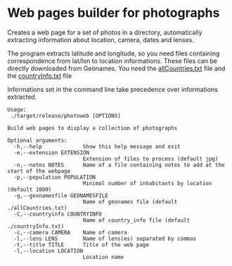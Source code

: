 # Web pages builder for photographs

Creates a web page for a set of photos in a directory, automatically extracting information about location, camera, dates and lenses.

The program extracts latitude and longitude, so you need files containing correspondence from lat/lon to location informations. These files can be directly downloaded from Geonames. You need the [allCountries.txt](https://download.geonames.org/export/dump/allCountries.zip) file and the [countryInfo.txt](https://download.geonames.org/export/dump/countryInfo.txt) file

Informations set in the command line take precedence over informations extracted.


    Usage:
     ./target/release/photoweb [OPTIONS]

    Build web pages to display a collection of photographs

    Optional arguments:
      -h,--help             Show this help message and exit
	  -e,--extension EXTENSION
                            Extension of files to process (default jpg)
      -n,--notes NOTES      Name of a file containing notes to add at the start of the webpage
      -p,--population POPULATION
                            Minimal number of inhabitants by location (default 1000)
      -g,--geonamesfile GEONAMESFILE
                            Name of geonames file (default ./allCountries.txt)
      -C,--countryinfo COUNTRYINFO
                            Name of country_info file (default ./countryInfo.txt)
      -c,--camera CAMERA    Name of camera
      -l,--lens LENS        Name of lens(es) separated by commas
      -t,--title TITLE      Title of the web page
      -l,--location LOCATION
                            Location name

